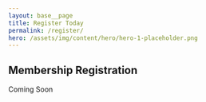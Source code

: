 ```yaml
---
layout: base__page
title: Register Today
permalink: /register/
hero: /assets/img/content/hero/hero-1-placeholder.png
---
```


## Membership Registration

Coming Soon

<!-- To obtain Loadshift Membership, please complete the following three step registration form.

Existing / Trial Users
Existing and trial users must CLICK HERE and login before proceeding

New Users
Click the next button to fill in your details -->